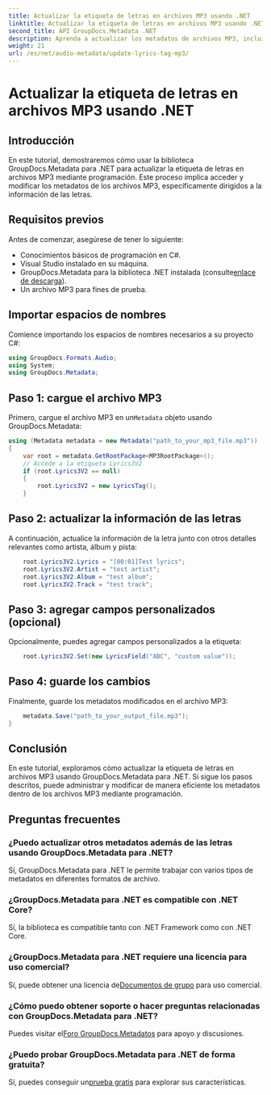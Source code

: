 ```yaml
---
title: Actualizar la etiqueta de letras en archivos MP3 usando .NET
linktitle: Actualizar la etiqueta de letras en archivos MP3 usando .NET
second_title: API GroupDocs.Metadata .NET
description: Aprenda a actualizar los metadatos de archivos MP3, incluidas las letras, el artista y los detalles del álbum mediante programación usando GroupDocs.Metadata para .NET.
weight: 21
url: /es/net/audio-metadata/update-lyrics-tag-mp3/
---
```


# Actualizar la etiqueta de letras en archivos MP3 usando .NET

## Introducción
En este tutorial, demostraremos cómo usar la biblioteca GroupDocs.Metadata para .NET para actualizar la etiqueta de letras en archivos MP3 mediante programación. Este proceso implica acceder y modificar los metadatos de los archivos MP3, específicamente dirigidos a la información de las letras.
## Requisitos previos
Antes de comenzar, asegúrese de tener lo siguiente:
- Conocimientos básicos de programación en C#.
- Visual Studio instalado en su máquina.
-  GroupDocs.Metadata para la biblioteca .NET instalada (consulte[enlace de descarga](https://releases.groupdocs.com/metadata/net/)).
- Un archivo MP3 para fines de prueba.

## Importar espacios de nombres
Comience importando los espacios de nombres necesarios a su proyecto C#:
```csharp
using GroupDocs.Formats.Audio;
using System;
using GroupDocs.Metadata;
```
## Paso 1: cargue el archivo MP3
 Primero, cargue el archivo MP3 en un`Metadata` objeto usando GroupDocs.Metadata:
```csharp
using (Metadata metadata = new Metadata("path_to_your_mp3_file.mp3"))
{
    var root = metadata.GetRootPackage<MP3RootPackage>();
    // Accede a la etiqueta Lyrics3V2
    if (root.Lyrics3V2 == null)
    {
        root.Lyrics3V2 = new LyricsTag();
    }
```
## Paso 2: actualizar la información de las letras
A continuación, actualice la información de la letra junto con otros detalles relevantes como artista, álbum y pista:
```csharp
    root.Lyrics3V2.Lyrics = "[00:01]Test lyrics";
    root.Lyrics3V2.Artist = "test artist";
    root.Lyrics3V2.Album = "test album";
    root.Lyrics3V2.Track = "test track";
```
## Paso 3: agregar campos personalizados (opcional)
Opcionalmente, puedes agregar campos personalizados a la etiqueta:
```csharp
    root.Lyrics3V2.Set(new LyricsField("ABC", "custom value"));
```
## Paso 4: guarde los cambios
Finalmente, guarde los metadatos modificados en el archivo MP3:
```csharp
    metadata.Save("path_to_your_output_file.mp3");
}
```

## Conclusión
En este tutorial, exploramos cómo actualizar la etiqueta de letras en archivos MP3 usando GroupDocs.Metadata para .NET. Si sigue los pasos descritos, puede administrar y modificar de manera eficiente los metadatos dentro de los archivos MP3 mediante programación.

## Preguntas frecuentes
### ¿Puedo actualizar otros metadatos además de las letras usando GroupDocs.Metadata para .NET?
Sí, GroupDocs.Metadata para .NET le permite trabajar con varios tipos de metadatos en diferentes formatos de archivo.
### ¿GroupDocs.Metadata para .NET es compatible con .NET Core?
Sí, la biblioteca es compatible tanto con .NET Framework como con .NET Core.
### ¿GroupDocs.Metadata para .NET requiere una licencia para uso comercial?
 Sí, puede obtener una licencia de[Documentos de grupo](https://purchase.groupdocs.com/buy) para uso comercial.
### ¿Cómo puedo obtener soporte o hacer preguntas relacionadas con GroupDocs.Metadata para .NET?
 Puedes visitar el[Foro GroupDocs.Metadatos](https://forum.groupdocs.com/c/metadata/14) para apoyo y discusiones.
### ¿Puedo probar GroupDocs.Metadata para .NET de forma gratuita?
 Sí, puedes conseguir un[prueba gratis](https://releases.groupdocs.com/) para explorar sus características.